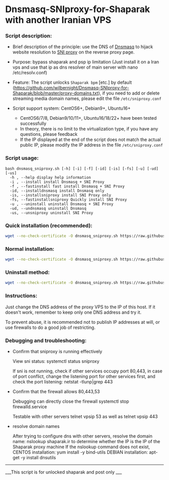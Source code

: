 # Dnsmasq-SNIproxy-for-Shaparak with another Iranian VPS

### Script description:

* Brief description of the principle: use the DNS of [Dnsmasq](http://thekelleys.org.uk/dnsmasq/doc.html) to hijack website resolution to [SNI proxy](https://github.com/dlundquist/sniproxy) on the reverse proxy page.

* Purpose: bypass shaparak and psp ip limitation (Just install it on a Iran vps and use that ip as dns resolver of main server with nano /etc/resolv.conf)

* Feature: The script unlocks `Shaparak bpm` [etc.] by default (https://github.com/wilbernight/Dnsmasq-SNIproxy-for-Shaparak/blob/master/proxy-domains.txt), if you need to add or delete streaming media domain names, please edit the file `/etc/sniproxy.conf`

* Script support system: CentOS6+, Debian9+, Ubuntu16+
    * CentOS6/7/8, Debian9/10/11+, Ubuntu16/18/22+ have been tested successfully
    * In theory, there is no limit to the virtualization type, if you have any questions, please feedback
    * If the IP displayed at the end of the script does not match the actual public IP, please modify the IP address in the file `/etc/sniproxy.conf`

### Script usage:

    bash dnsmasq_sniproxy.sh [-h] [-i] [-f] [-id] [-is] [-fs] [-u] [-ud] [-us]
      -h , --help display help information
      -i , --install install Dnsmasq + SNI Proxy
      -f , --fastinstall fast install Dnsmasq + SNI Proxy
      -id, --installdnsmasq install Dnsmasq only
      -is, --installsniproxy install SNI Proxy only
      -fs, --fastinstallsniproxy Quickly install SNI Proxy
      -u , --uninstall uninstall Dnsmasq + SNI Proxy
      -ud, --undnsmasq uninstall Dnsmasq
      -us, --unsniproxy uninstall SNI Proxy

### Quick installation (recommended):
```` Bash
wget --no-check-certificate -O dnsmasq_sniproxy.sh https://raw.githubusercontent.com/wilbernight/Dnsmasq-SNIproxy-for-Shaparak/master/dnsmasq_sniproxy.sh && bash dnsmasq_sniproxy.sh -f
````

### Normal installation:
```` Bash
wget --no-check-certificate -O dnsmasq_sniproxy.sh https://raw.githubusercontent.com/wilbernight/Dnsmasq-SNIproxy-for-Shaparak/master/dnsmasq_sniproxy.sh && bash dnsmasq_sniproxy.sh -i
````

### Uninstall method:
```` Bash
wget --no-check-certificate -O dnsmasq_sniproxy.sh https://raw.githubusercontent.com/wilbernight/Dnsmasq-SNIproxy-for-Shaparak/master/dnsmasq_sniproxy.sh && bash dnsmasq_sniproxy.sh -u
````

### Instructions:
Just change the DNS address of the proxy VPS to the IP of this host. If it doesn't work, remember to keep only one DNS address and try it.

To prevent abuse, it is recommended not to publish IP addresses at will, or use firewalls to do a good job of restricting.

### Debugging and troubleshooting:
- Confirm that sniproxy is running effectively

  View sni status: systemctl status sniproxy

  If sni is not running, check if other services occupy port 80,443, in case of port conflict, change the listening port for other services first, and check the port listening: netstat -tlunp|grep 443

- Confirm that the firewall allows 80,443,53

  Debugging can directly close the firewall systemctl stop firewalld.service

  Testable with other servers telnet vpsip 53 as well as telnet vpsip 443

- resolve domain names

  After trying to configure dns with other servers, resolve the domain name: nslookup shaparak.ir to determine whether the IP is the IP of the Shaparak proxy machine
  If the nslookup command does not exist, CENTOS installation: yum install -y bind-utils DEBIAN installation: apt-get -y install dnsutils

---

___This script is for unlocked shaparak and post only ___
